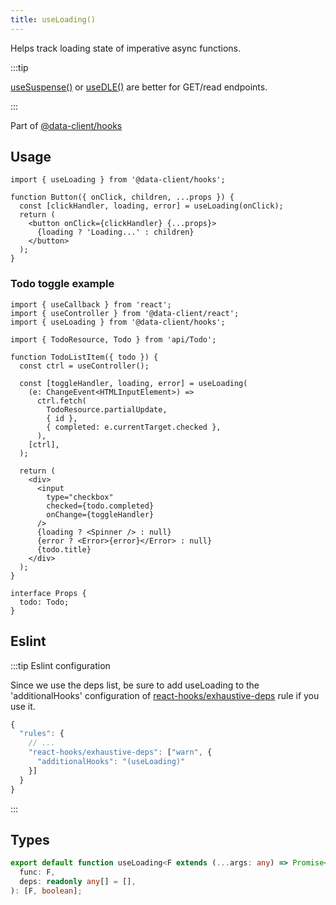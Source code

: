 ```yaml
---
title: useLoading()
---
```


<head>
  <title>useLoading() - Turn any promise into React State</title>
</head>


Helps track loading state of imperative async functions.

:::tip

[useSuspense()](./useSuspense.md) or [useDLE()](./useDLE.md) are better for GET/read endpoints.

:::

Part of [@data-client/hooks](https://www.npmjs.com/package/@data-client/hooks)

## Usage

```tsx
import { useLoading } from '@data-client/hooks';

function Button({ onClick, children, ...props }) {
  const [clickHandler, loading, error] = useLoading(onClick);
  return (
    <button onClick={clickHandler} {...props}>
      {loading ? 'Loading...' : children}
    </button>
  );
}
```


### Todo toggle example

```tsx
import { useCallback } from 'react';
import { useController } from '@data-client/react';
import { useLoading } from '@data-client/hooks';

import { TodoResource, Todo } from 'api/Todo';

function TodoListItem({ todo }) {
  const ctrl = useController();

  const [toggleHandler, loading, error] = useLoading(
    (e: ChangeEvent<HTMLInputElement>) =>
      ctrl.fetch(
        TodoResource.partialUpdate,
        { id },
        { completed: e.currentTarget.checked },
      ),
    [ctrl],
  );

  return (
    <div>
      <input
        type="checkbox"
        checked={todo.completed}
        onChange={toggleHandler}
      />
      {loading ? <Spinner /> : null}
      {error ? <Error>{error}</Error> : null}
      {todo.title}
    </div>
  );
}

interface Props {
  todo: Todo;
}
```

## Eslint

:::tip Eslint configuration

Since we use the deps list, be sure to add useLoading to the 'additionalHooks' configuration
of [react-hooks/exhaustive-deps](https://www.npmjs.com/package/eslint-plugin-react-hooks) rule if you use it.

```js
{
  "rules": {
    // ...
    "react-hooks/exhaustive-deps": ["warn", {
      "additionalHooks": "(useLoading)"
    }]
  }
}
```

:::

## Types


```typescript
export default function useLoading<F extends (...args: any) => Promise<any>>(
  func: F,
  deps: readonly any[] = [],
): [F, boolean];
```
